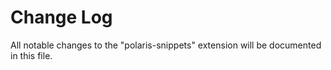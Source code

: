 # Change Log
All notable changes to the "polaris-snippets" extension will be documented in this file.

<!-- ## [Unreleased] -->